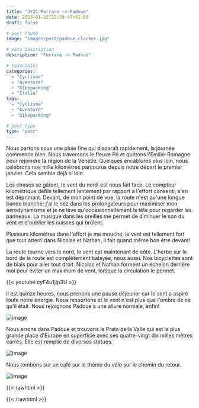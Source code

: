 ```yaml
---
title: "J+21 Ferrare -> Padoue"
date: 2023-01-22T23:59:47+01:00
draft: false

# post thumb
image: "images/post/padoue_clocher.jpg"

# meta description
description: "Ferrare -> Padoue"

# taxonomies
categories:
  - "Cyclisme" 
  - "Aventure" 
  - "Bikepacking"
  - "Italie" 
tags:
  - "Cyclisme" 
  - "Aventure" 
  - "Bikepacking"

# post type
type: "post"
---
```


Nous partons sous une pluie fine qui disparaît rapidement, la journée commence bien. Nous traversons le fleuve Pô et quittons l'Emilie-Romagne pour rejoindre la région de la Vénétie. Quelques encâblures plus loin, nous célébrons nos mille kilomètres parcourus depuis notre départ le premier janvier. Cela semble déjà si loin. 

Les choses se gâtent, le vent du nord-est nous fait face. Le compteur kilométrique défile tellement lentement par rapport à l'effort consenti, s'en est déprimant. Devant, de mon point de vue, la route n'est qu'une longue bande blanche: j'ai le nez dans les prolongateurs pour maximiser mon aérodynamisme et je ne lève qu'occasionnellement la tête pour regarder les panneaux. La musique dans les oreilles me permet de diminuer le son du vent et d'oublier les cuisses qui brûlent. 

Plusieurs kilomètres dans l'effort je me mouche, le vent est tellement fort que tout atterri dans Nicolas et Nathan, il fait quand même bon être devant! 

La route tourne vers le nord, le vent est maintenant de côté. L'herbe sur le bord de la route est complètement balayée, nous aussi. Nos bicyclettes sont de biais pour aller tout droit. Nicolas et Nathan forment un échelon derrière moi pour éviter un maximum de vent, lorsque la circulation le permet.

{{< youtube cyF4u1jIp3U >}} 

Il est quinze heures, nous prenons une pause déjeuner car le vent a aspiré toute notre énergie. Nous ressortons et le vent n'est plus que l'ombre de ce qu'il était. Nous rejoignons Padoue à une allure normale, enfin! 

![image](../../images/post/padoue_eglise.jpg)

Nous errons dans Padoue et trouvons le Prato della Valle qui est la plus grande place d'Europe en superficie avec ses quatre-vingt dix milles mètres carrés. Elle est remplie de diverses statues. 

![image](../../images/post/padoue_pape.jpg)

Nous tombons sur un café sur le thème du vélo sur le chemin du retour. 

![image](../../images/post/padoue_bar.jpg)

{{< rawhtml >}} 
<div class="strava-embed-placeholder" data-embed-type="activity" data-embed-id="8434991469"></div><script src="https://strava-embeds.com/embed.js"></script>
{{< /rawhtml >}}
